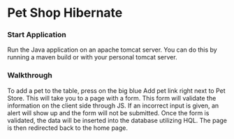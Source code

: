 # Pet Shop Hibernate

### Start Application
Run the Java application on an apache tomcat server. You can do this by running a maven build
or with your personal tomcat server. 

### Walkthrough
To add a pet to the table, press on the big blue Add pet link right next to Pet Store. This will take
you to a page with a form. This form will validate the information on the client side through JS. 
If an incorrect input is given, an alert will show up and the form will not be submitted.
Once the form is validated, the data will be inserted into the database utilizing HQL. The page is then redirected
back to the home page.